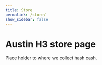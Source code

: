 ```yaml
---
title: Store
permalink: /store/
show_sidebar: false
---
```

# Austin H3 store page
Place holder to where we collect hash cash.